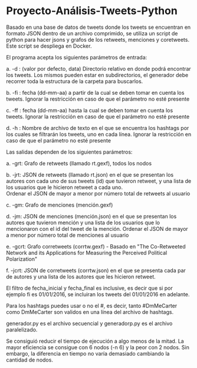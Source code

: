 # Proyecto-Análisis-Tweets-Python
Basado en una base de datos de tweets donde los tweets se encuentran en formato JSON dentro de un archivo comprimido, se utiliza un script de python para hacer jsons y grafos de los retweets, menciones y coretweets. Este script se despliega en Docker.

El programa acepta los siguientes parámetros de entrada:

  a. -d <path relativo> : (valor por defecto, data) Directorio relativo en donde podrá encontrar los tweets. Los mismos pueden estar en subdirectorios, el generador debe recorrer toda la estructura de la     carpeta para buscarlos.

  b. -fi <fecha inicial> : fecha (dd-mm-aa) a partir de la cual se deben tomar en cuenta los tweets. Ignorar la restricción en caso de que el parámetro no esté presente

  c. -ff <fecha final> : fecha (dd-mm-aa) hasta la cual se deben tomar en cuenta los tweets. Ignorar la restricción en caso de que el parámetro no esté presente

  d. -h <nombre de archivo>: Nombre de archivo de texto en el que se encuentra los hashtags por los cuales se filtrarán los tweets, uno en cada línea. Ignorar la restricción en caso de que el parámetro no    esté presente

Las salidas dependen de los siguientes parámetros:

  a. -grt: Grafo de retweets (llamado rt.gexf), todos los nodos

  b. -jrt: JSON de retweets (llamado rt.json) en el que se presentan los autores con cada uno de sus tweets (id) que tuvieron retweet, y una lista de los usuarios que le hicieron retweet a cada uno.     
  Ordenar el JSON de mayor a menor por número total de retweets al usuario

  c. -gm: Grafo de menciones (mención.gexf)

  d. -jm: JSON de menciones (mención.json) en el que se presentan los autores que tuvieron mención y una lista de los usuarios que lo mencionaron con el id del tweet de la mención. Ordenar el JSON de mayor   a menor por número total de menciones al usuario

  e. -gcrt: Grafo corretweets (corrtw.gexf) - Basado en "The Co-Retweeted Network and its Applications for Measuring the Perceived Political Polarization"

  f. -jcrt: JSON de corretweets (corrtw.json) en el que se presenta cada par de autores y una lista de los autores que les hicieron retweet.

El filtro de fecha_inicial y fecha_final es inclusive, es decir que si por ejemplo fi es 01/01/2016, se incluiran los tweets del 01/01/2016 en adelante.

Para los hashtags puedes usar o no el #, es decir, tanto #DmMeCarter como DmMeCarter son validos en una línea del archivo de hashtags.

generador.py es el archivo secuencial y generadorp.py es el archivo paralelizado.

Se consiguió reducir el tiempo de ejecución a algo menos de la mitad. La mayor eficiencia se consigue con 6 nodos (-n 6) y la peor con 2 nodos. Sin embargo, la diferencia en tiempo no varía demasiado cambiando la cantidad de nodos.

